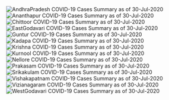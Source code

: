 
<img src="https://deepuhub.github.io/COVID-19/GraphsGenerated/30-Jul-2020/AndhraPradesh_30-Jul-2020.jpg" alt="AndhraPradesh COVID-19 Cases Summary as of 30-Jul-2020">
 <br>										  
<img src="https://deepuhub.github.io/COVID-19/GraphsGenerated/30-Jul-2020/Ananthapur_30-Jul-2020.jpg" alt="Ananthapur COVID-19 Cases Summary as of 30-Jul-2020">
 <br>										  
<img src="https://deepuhub.github.io/COVID-19/GraphsGenerated/30-Jul-2020/Chittoor_30-Jul-2020.jpg" alt="Chittoor COVID-19 Cases Summary as of 30-Jul-2020">
 <br>										  
<img src="https://deepuhub.github.io/COVID-19/GraphsGenerated/30-Jul-2020/EastGodavari_30-Jul-2020.jpg" alt="EastGodavari COVID-19 Cases Summary as of 30-Jul-2020">
 <br>										  
<img src="https://deepuhub.github.io/COVID-19/GraphsGenerated/30-Jul-2020/Guntur_30-Jul-2020.jpg" alt="Guntur COVID-19 Cases Summary as of 30-Jul-2020">
 <br>										  
<img src="https://deepuhub.github.io/COVID-19/GraphsGenerated/30-Jul-2020/Kadapa_30-Jul-2020.jpg" alt="Kadapa COVID-19 Cases Summary as of 30-Jul-2020">
 <br>										  
<img src="https://deepuhub.github.io/COVID-19/GraphsGenerated/30-Jul-2020/Krishna_30-Jul-2020.jpg" alt="Krishna COVID-19 Cases Summary as of 30-Jul-2020">
 <br>										  
<img src="https://deepuhub.github.io/COVID-19/GraphsGenerated/30-Jul-2020/Kurnool_30-Jul-2020.jpg" alt="Kurnool COVID-19 Cases Summary as of 30-Jul-2020">
 <br>										  
<img src="https://deepuhub.github.io/COVID-19/GraphsGenerated/30-Jul-2020/Nellore_30-Jul-2020.jpg" alt="Nellore COVID-19 Cases Summary as of 30-Jul-2020">
 <br>										  
<img src="https://deepuhub.github.io/COVID-19/GraphsGenerated/30-Jul-2020/Prakasam_30-Jul-2020.jpg" alt="Prakasam COVID-19 Cases Summary as of 30-Jul-2020">
 <br>										  
<img src="https://deepuhub.github.io/COVID-19/GraphsGenerated/30-Jul-2020/Srikakulam_30-Jul-2020.jpg" alt="Srikakulam COVID-19 Cases Summary as of 30-Jul-2020">
 <br>										  
<img src="https://deepuhub.github.io/COVID-19/GraphsGenerated/30-Jul-2020/Vishakapatnam_30-Jul-2020.jpg" alt="Vishakapatnam COVID-19 Cases Summary as of 30-Jul-2020">
 <br>										  
<img src="https://deepuhub.github.io/COVID-19/GraphsGenerated/30-Jul-2020/Vizianagaram_30-Jul-2020.jpg" alt="Vizianagaram COVID-19 Cases Summary as of 30-Jul-2020">
 <br>										  
<img src="https://deepuhub.github.io/COVID-19/GraphsGenerated/30-Jul-2020/WestGodavari_30-Jul-2020.jpg" alt="WestGodavari COVID-19 Cases Summary as of 30-Jul-2020">
 <br> 